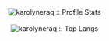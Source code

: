 <div align="center">
  <img src="https://github-readme-stats.vercel.app/api?username=karolyneraq&show_icons=true&theme=tokyonight&layout=compact" alt="karolyneraq :: Profile Stats" />
  </br>
  </br>
  <img src="https://github-readme-stats.vercel.app/api/top-langs/?username=karolyneraq&langs_count=10&theme=tokyonight&layout=donut" alt="karolyneraq :: Top Langs" />
</div>
